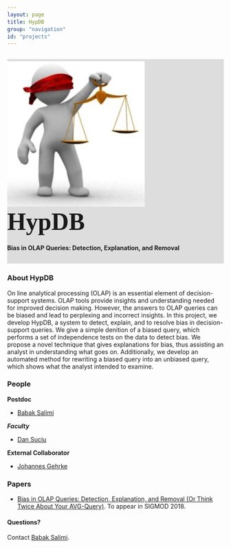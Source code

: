```yaml
---
layout: page
title: HypDB
group: "navigation"
id: "projects"
---
```


<link href="https://maxcdn.bootstrapcdn.com/bootstrap/3.3.6/css/bootstrap.min.css" rel="stylesheet">
<link href="index.css" rel="stylesheet">

<div class="jumbotron" style="background-image: none; background-color: #ddd; background-size: cover; height: auto; padding: 5px 0 10px 0; margin-top: 2em">
  <img src="../../images/projects/hypdb.jpg" alt="Logo" style="width: 20rem" />
  <text style="vertical-align: middle; font-size: 4em; font-weight: bold; letter-spacing: 0px; font-family: 'Verdana';">HypDB</text>
  <h4>Bias in OLAP Queries: Detection, Explanation, and Removal </h4>
</div>

### About HypDB

On line analytical processing (OLAP) is an essential element of decision-support systems. OLAP tools provide insights and understanding needed for improved decision making. However, the answers to OLAP queries can be biased and lead to perplexing and incorrect insights. In this project, we develop HypDB, a system to detect, explain, and to resolve bias in decision-support queries. We give a simple denition of a biased query, which performs a set of independence tests on the data to detect bias. We propose a novel technique that gives explanations for bias, thus assisting an analyst in understanding what goes on. Additionally, we develop an automated method for rewriting a biased query into an unbiased query, which shows what the analyst intended to examine. 

### People
**Postdoc**

*   [Babak Salimi](https://www.linkedin.com/in/babak-salimi-8b758794/)

**_Faculty_**

*   [Dan Suciu](http://www.cs.washington.edu/homes/suciu/)

**External Collaborator**
*   [Johannes Gehrke](https://www.linkedin.com/in/johannesgehrke)

### Papers

*   [Bias in OLAP Queries: Detection, Explanation, and Removal (Or Think Twice About Your AVG-Query)](bsalimi-sig2018-long.pdf). To appear in SIGMOD 2018.

#### Questions?

Contact [Babak Salimi](mailto:bsalimi@cs.washington.edu).


&nbsp;